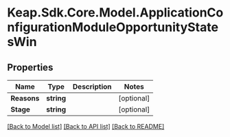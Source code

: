 # Keap.Sdk.Core.Model.ApplicationConfigurationModuleOpportunityStatesWin

## Properties

Name | Type | Description | Notes
------------ | ------------- | ------------- | -------------
**Reasons** | **string** |  | [optional] 
**Stage** | **string** |  | [optional] 

[[Back to Model list]](../README.md#documentation-for-models) [[Back to API list]](../README.md#documentation-for-api-endpoints) [[Back to README]](../README.md)

